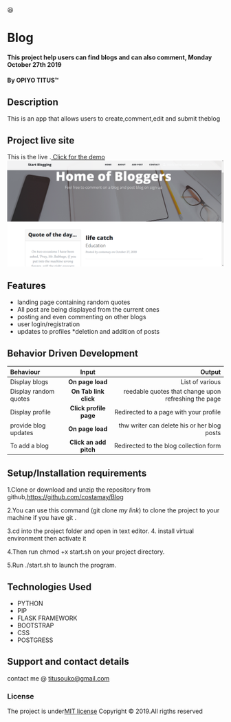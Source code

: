 :satisfied:
# Blog
#### This project help users can find blogs and can also comment, Monday October 27th 2019 
#### By **OPIYO TITUS**&trade;

## Description
This is an app that allows users to create,comment,edit and submit theblog

## Project live site
  This is the live .[ Click for the demo](/)
 ![Image](app/static/photos/blog.png)
## Features
* landing page containing random quotes
* All post are being displayed from the current ones
* posting and even commenting on other blogs
* user login/registration
* updates to profiles
*deletion and addition of posts


## Behavior Driven Development
| Behaviour | Input | Output |
| :---------------- | :---------------: | ------------------: |
| Display blogs | **On page load** | List of various  |blogs
| Display random quotes | **On Tab link click** | reedable quotes that change upon refreshing the page |
| Display profile | **Click profile page** | Redirected to a page with your profile |
| provide blog updates | **On page load** | thw writer can delete his or her blog posts|
| To add a blog  | **Click an add pitch** | Redirected to the blog collection form|

## Setup/Installation requirements
1.Clone or download and unzip the repository from github,https://github.com/costamay/Blog

2.You can use this command (git clone *my link*) to clone the project to your machine if you have git .

3.cd into the project folder and open in text editor.
4. install virtual environment then activate it

4.Then run chmod +x start.sh on your project directory.

5.Run  ./start.sh to launch the program.

## Technologies Used
* PYTHON
* PIP
* FLASK FRAMEWORK
* BOOTSTRAP
* CSS
* POSTGRESS
## Support and contact details
contact me @ titusouko@gmail.com
### License
The project is under[MIT license](/blob/master/LICENSE)
Copyright &copy; 2019.All rigths reserved
  